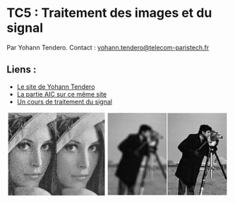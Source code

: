 # TC5 : Traitement des images et du signal

Par Yohann Tendero.
Contact : yohann.tendero@telecom-paristech.fr

## Liens :

- [Le site de Yohann Tendero](http://perso.telecom-paristech.fr/%7Eytendero)
- [La partie AIC sur ce même site](http://perso.telecom-paristech.fr/%7Eytendero/master_aic.html)
- [Un cours de traitement du signal](http://users.polytech.unice.fr/~leroux/courssignal/courssignal.html)

![Signal](tc5.png)
